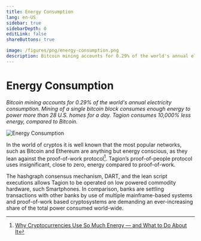 ```yaml
---
title: Energy Consumption
lang: en-US
sidebar: true
sidebarDepth: 0
editLink: false
shareButtons: true

image: /figures/png/energy-consumption.png
description: Bitcoin mining accounts for 0.29% of the world's annual electricity consumption. Mining of a single bitcoin block consumes enough energy to power more than 28 U.S. homes for a day. Tagion consumes 10,000% less energy, compared to Bitcoin.
---
```


# Energy Consumption

_Bitcoin mining accounts for 0.29% of the world's annual electricity consumption. Mining of a single bitcoin block consumes enough energy to power more than 28 U.S. homes for a day. Tagion consumes 10,000% less energy, compared to Bitcoin._

<img data-src="/figures/energy-consumption.svg" loading="lazy"  alt="Energy Consumption" class="wiki-image-figure lazy"/>

In the world of cryptos it is well known that the most popular networks, such as Bitcoin and Ethereum are anything but energy conscious, as they lean against the proof-of-work protocol[^1]. Tagion’s proof-of-people protocol uses insignificant, close to zero, energy compared to proof-of-work. 

The hashgraph consensus mechanism, DART, and the lean script executions allows Tagion to be operated on low powered commodity hardware, such Smartphones. In comparison, banks are settling transactions with other banks by use of multiple mainframe-based systems and proof-of-work based cryptosystems are demanding an ever-increasing share of the total power consumed world-wide. 

[^1]: [Why Cryptocurrencies U­se So Much Energy — and What to Do About It](https://cacm.acm.org/magazines/2018/7/229045-why-cryptocurrencies-use-so-much-energy-and-what-to-do-about-it/abstract)